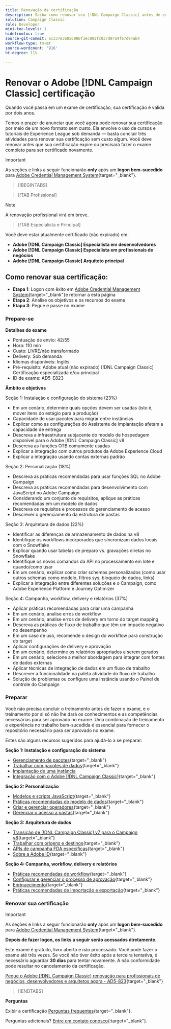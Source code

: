 ```yaml
---
title: Renovação da certificação
description: Saiba como renovar seu [!DNL Campaign Classic] antes de expirar.
solution: Campaign Classic
role: Developer
mini-toc-levels: 1
hidefromtoc: true
source-git-commit: 6c337e36856986f3ec802fc037d97a4fe7d94ab4
workflow-type: tm+mt
source-wordcount: '916'
ht-degree: 11%

---
```


# Renovar o Adobe [!DNL Campaign Classic] certificação

Quando você passa em um exame de certificação, sua certificação é válida por dois anos.

Temos o prazer de anunciar que você agora pode renovar sua certificação por meio de um novo formato sem custo. Ela envolve o uso de cursos e tutoriais de Experience League sob demanda — basta concluir três atividades para renovar sua certificação sem custo algum. Você deve renovar antes que sua certificação expire ou precisará fazer o exame completo para ser certificado novamente.

>[!IMPORTANT]
>
>As seções e links a seguir funcionarão **only** após um **logon bem-sucedido** para [Adobe Credential Management System](http://www.certmetrics.com/adobe){target="_blank"}.

>[!BEGINTABS]

>[!TAB Profissional]

>[!NOTE]
>
>A renovação profissional virá em breve.

>[!TAB Especialista e Principal]

Você deve estar atualmente certificado (não expirado) em:

* **Adobe [!DNL Campaign Classic] Especialista em desenvolvedores**
* **Adobe [!DNL Campaign Classic] Especialista em profissionais de negócios**
* **Adobe [!DNL Campaign Classic] Arquiteto principal**

## Como renovar sua certificação:

* **Etapa 1**: Logon com êxito em [Adobe Credential Management System](http://www.certmetrics.com/adobe){target="_blank"}e retornar a esta página
* **Etapa 2**: Analise os objetivos e os recursos do exame
* **Etapa 3**: Pegue e passe no exame

### Prepare-se

**Detalhes do exame**

* Pontuação de envio: 42/55
* Hora: 110 min
* Custo: LIVRE/não transformado
* Delivery: Sob demanda
* Idiomas disponíveis: Inglês
* Pré-requisito: Adobe atual (não expirado) [!DNL Campaign Classic] Certificação especializada e/ou principal
* ID de exame: AD5-E823

**Âmbito e objetivos**

Seção 1: Instalação e configuração do sistema (23%)

* Em um cenário, determine quais opções devem ser usadas (isto é, mover itens do estágio para a produção)
* Capacidade de usar pacotes para migrar entre instâncias
* Explicar como as configurações do Assistente de implantação afetam a capacidade de entrega
* Descreva a infraestrutura subjacente do modelo de hospedagem disponível para o Adobe [!DNL Campaign Classic] v8
* Descreva as funções OTB comumente usadas
* Explicar a integração com outros produtos da Adobe Experience Cloud
* Explicar a integração usando contas externas padrão

Seção 2: Personalização (18%)

* Descreva as práticas recomendadas para usar funções SQL no Adobe Campaign
* Descreva as práticas recomendadas para desenvolvimento com JavaScript no Adobe Campaign
* Considerando um conjunto de requisitos, aplique as práticas recomendadas em um modelo de dados
* Descreva os requisitos e processos do gerenciamento de acesso
* Descrever o gerenciamento da estrutura de pastas

Seção 3: Arquitetura de dados (22%)

* Identificar as diferenças de armazenamento de dados na v8
* Identifique os workflows incorporados que sincronizam dados locais com o Snowflake
* Explicar quando usar tabelas de preparo vs. gravações diretas no Snowflake
* Identifique os novos comandos da API no processamento em lote e quando/como usar
* Em um cenário, explicar como criar schemas personalizados (como usar outros schemas como modelo, filtros sys, bloqueio de dados, links)
* Explicar a integração entre diferentes soluções e o Campaign, como Adobe Experience Platform e Journey Optimizer

Seção 4: Campanha, workflow, delivery e relatórios (37%)

* Aplicar práticas recomendadas para criar uma campanha
* Em um cenário, analise erros de workflow
* Em um cenário, analise erros de delivery em torno do target mapping
* Descreva as práticas de fluxo de trabalho que têm um impacto negativo no desempenho
* Em um caso de uso, recomende o design do workflow para construção do target
* Aplicar configurações de delivery e aprovação
* Em um cenário, determine os relatórios apropriados a serem gerados
* Em um cenário, selecione a melhor abordagem para integrar com fontes de dados externas
* Aplicar técnicas de integração de dados em um fluxo de trabalho
* Descrever a funcionalidade na paleta atividade do fluxo de trabalho
* Solução de problemas ou configure uma instância usando o Painel de controle do Campaign

### Preparar

Você não precisa concluir o treinamento antes de fazer o exame, e o treinamento por si só não lhe dará os conhecimentos e as competências necessárias para ser aprovado no exame. Uma combinação de treinamento e experiência no trabalho bem-sucedida é essencial para fornecer o repositório necessário para ser aprovado no exame.

Estes são alguns recursos sugeridos para ajudá-lo a se preparar:

**Seção 1: Instalação e configuração do sistema**

* [Gerenciamento de pacotes](https://experienceleague.adobe.com/docs/campaign-standard/using/managing-processes-and-data/importing-and-exporting-data/managing-packages.html?lang=en){target="_blank"}
* [Trabalhar com pacotes de dados](https://experienceleague.adobe.com/docs/campaign-classic/using/getting-started/administration-basics/working-with-data-packages.html?lang=en){target="_blank"}
* [Implantação de uma instância](https://experienceleague.adobe.com/docs/campaign-classic/using/installing-campaign-classic/initial-configuration/deploying-an-instance.html?lang=en)
* [Integração com o Adobe [!DNL Campaign Classic]](https://experienceleague.adobe.com/docs/experience-manager-65/administering/integration/campaignonpremise.html?lang=en){target="_blank"}

**Seção 2: Personalização**

* [Modelos e scripts JavaScript](https://experienceleague.adobe.com/docs/campaign-classic/using/automating-with-workflows/advanced-management/javascript-scripts-and-templates.html?lang=en){target="_blank"}
* [Práticas recomendadas do modelo de dados](https://experienceleague.adobe.com/docs/campaign-classic/using/configuring-campaign-classic/data-model/data-model-best-practices.html?lang=br){target="_blank"}
* [Criar e gerenciar operadores](https://experienceleague.adobe.com/docs/campaign-classic/using/getting-started/permissions/access-management-operators.html?lang=en){target="_blank"}
* [Gerenciar o acesso a pastas](https://experienceleague.adobe.com/docs/campaign-classic/using/getting-started/permissions/access-management-folders.html?lang=en){target="_blank"}

**Seção 3: Arquitetura de dados**

* [Transição de [!DNL Campaign Classic] v7 para o Campaign v8](https://experienceleague.adobe.com/docs/campaign/campaign-v8/new/v7-to-v8.html?lang=en){target="_blank"}
* [Trabalhar com origens e destinos](https://experienceleague.adobe.com/docs/campaign-classic/using/integrating-with-adobe-experience-cloud/aep-sources-destinations/get-started-sources-destinations.html?lang=pt-BR){target="_blank"}
* [APIs de campanha FDA específicas](https://experienceleague.adobe.com/docs/campaign/campaign-v8/config/architecture/ffda/ffda-characteristics/new-apis.html?lang=en){target="_blank"}
* [Sobre a Adobe ID](https://experienceleague.adobe.com/docs/campaign-classic/using/installing-campaign-classic/connect-to-campaign/connecting-via-an-adobe-id/about-adobe-id.html?lang=pt-BR){target="_blank"}

**Seção 4: Campanha, workflow, delivery e relatórios**

* [Práticas recomendadas de workflow](https://experienceleague.adobe.com/docs/campaign-classic/using/automating-with-workflows/introduction/workflow-best-practices.html?lang=pt-BR){target="_blank"}
* [Configurar e gerenciar o processo de aprovação](https://experienceleague.adobe.com/docs/campaign-classic/using/orchestrating-campaigns/orchestrate-campaigns/marketing-campaign-approval.html?lang=en){target="_blank"}
* [Enriquecimento](https://experienceleague.adobe.com/docs/campaign-classic/using/automating-with-workflows/targeting-activities/enrichment.html?lang=en){target="_blank"}
* [Práticas recomendadas de importação e exportação](https://experienceleague.adobe.com/docs/campaign-classic/using/automating-with-workflows/introduction/workflow-best-practices.html?lang=pt-BR){target="_blank"}

### Renovar sua certificação

>[!IMPORTANT]
>
>As seções e links a seguir funcionarão **only**  após um **logon bem-sucedido** para [Adobe Credential Management System](http://www.certmetrics.com/adobe){target="_blank"}.

**Depois de fazer logon, os links a seguir serão acessados diretamente.**

Este exame é gratuito, livro aberto e não processado. Você pode fazer o exame até três vezes. Se você não tiver êxito após a terceira tentativa, é necessário aguardar **30 dias** para tentar novamente. A não conformidade pode resultar no cancelamento da certificação.

[Pegue o Adobe [!DNL Campaign Classic] renovação para profissionais de negócios, desenvolvedores e arquitetos agora - AD5-823](https://www.certmetrics.com/adobe/candidate/caveon_sso_adobe.aspx?ssoLogin=true&amp;eid=AD5-E823){target="_blank"}

>[!ENDTABS]

**Perguntas**

Exibir a certificação [Perguntas frequentes](https://experienceleague.adobe.com/docs/certification/certification/faq.html?lang=en){target="_blank"}.

Perguntas adicionais? [Entre em contato conosco](mailto:certif@adobe.com){:target=&quot;_blank&quot;}.